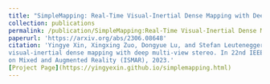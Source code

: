 ```yaml
---
title: "SimpleMapping: Real-Time Visual-Inertial Dense Mapping with Deep Multi-View Stereo"
collection: publications
permalink: /publication/SimpleMapping:Real-Time Visual-Inertial Dense Mapping with Deep Multi-View Stereo
paperurl: 'https://arxiv.org/abs/2306.08648'
citation: 'Yingye Xin, Xingxing Zuo, Dongyue Lu, and Stefan Leutenegger. SimpleMapping: Real-time
visual-inertial dense mapping with deep multi-view stereo. In 22nd IEEE International Symposium
on Mixed and Augmented Reality (ISMAR), 2023.'
[Project Page](https://yingyexin.github.io/simplemapping.html)
---
```


